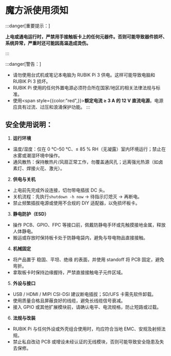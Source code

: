 # 魔方派使用须知

:::danger[重要提示：]

**上电或通电运行时，严禁用手接触板卡上的任何元器件。否则可能导致器件损坏、系统异常，严重时还可能因高温造成烫伤。**

:::

:::danger[警告：]

- 请勿使用台式机或笔记本电脑为 RUBIK Pi 3 供电。这样可能导致电脑和 RUBIK Pi 3 损坏。
- RUBIK Pi 使用的任何外置电源必须符合所在国家/地区的相关法律法规与标准。
- 使用<span style={{color:"red",}}>**额定电流 ≥ 3 A 的 12 V 直流电源**</span>。电源应具有过流、过压和浪涌保护功能。
:::

## 安全使用说明：

1. **运行环境**

- 温度/湿度：仅在 0 ℃–50 ℃、≤ 85 % RH（无凝露）室内环境运行；禁止在水雾或潮湿环境中操作。
- 通风散热：保持散热片/风扇正常工作，勿覆盖通风孔；远离强光热源（如卤素灯、焊接火花、激光）。

2. **供电与关机**

- 上电前先完成外设连接，切勿带电插拔 DC 头。
- 关机流程：先执行`shutdown -h now` → 待指示灯熄灭 → 再断电。
- 禁止频繁插拔电源或使用不合规的 DIY 适配器，以免损坏板卡。

3. **静电防护（ESD）**

- 操作 PCB、GPIO、FPC 等接口前，佩戴防静电手环或先触摸接地金属，释放人体静电。
- 搬运或存放时保持板卡处于防静电袋内，避免与导电物品直接接触。

4. **机械固定**

- 将产品置于 稳固、平坦、绝缘 的表面，并使用 standoff 将 PCB 固定，避免弯折。
- 拿取板卡时保持边缘握持，严禁直接接触电子元件区域。

5. **外设与接口**

- USB / HDMI / MIPI CSI-DSI 建议断电插拔；SD/UFS 卡需先软件卸载。
- 使用质量合格且屏蔽良好的线缆，避免长线缆信号衰减。
- 接入 GPIO 或其他扩展模块前，请确认电平、电流规格，防止短路或过载。

6. **法规与改装**

- RUBIK Pi 与任何外设或外壳组合使用时，均应符合当地 EMC、安规及射频法规。
- 禁止私自改动 PCB 或增设未经认证的无线模块，否则可能导致安全隐患及失去保修。
